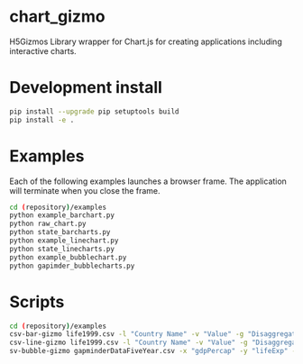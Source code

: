 # chart_gizmo

H5Gizmos Library wrapper for Chart.js for creating applications including interactive charts.

# Development install

```bash
pip install --upgrade pip setuptools build
pip install -e .
```

# Examples

Each of the following examples launches a browser frame.
The application will terminate when you close the frame.

```bash
cd (repository)/examples
python example_barchart.py
python raw_chart.py
python state_barcharts.py
python example_linechart.py
python state_linecharts.py
python example_bubblechart.py
python gapimder_bubblecharts.py
```

# Scripts

```bash
cd (repository)/examples
csv-bar-gizmo life1999.csv -l "Country Name" -v "Value" -g "Disaggregation"
csv-line-gizmo life1999.csv -l "Country Name" -v "Value" -g "Disaggregation"
sv-bubble-gizmo gapminderDataFiveYear.csv -x "gdpPercap" -y "lifeExp" -r "pop" -g "continent" --min_radius 3 --max_radius 20
```

